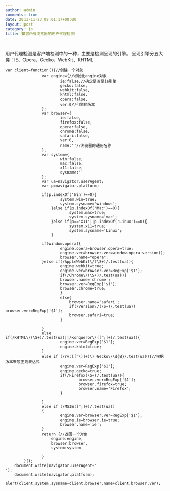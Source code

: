 ```yaml
---
author: admin
comments: true
date: 2013-11-23 09:01:17+00:00
layout: post
category: js
title: 兼容所有浏览器的用户代理检测

---
```


用户代理检测是客户端检测中的一种，主要是检测呈现的引擎。
呈现引擎分五大类：IE、Opera、Gecko、WebKit、KHTML



    
    var client=function(){//创建一个对象
    				var engine={//初始化engine对象
    						ie:false,//确定是否是ie引擎
    						gecko:false,
    						webkit:false,
    						khtml:false,
    						opera:false,
    						ver:0//引擎的版本
    				};  
    				var browser={
    						ie:false,
    						firefox:false,
    						opera:false,
    						chrome:false,
    						safari:false,
    						ver:0,
    						name:''//浏览器的通用名称
    				};
    				var system={
    						win:false,
    						mac:false,
    						x11:false,
    						sysname:''
    				};
    				var ua=navigator.userAgent;
    				var p=navigator.platform;
    
    				if(p.indexOf('Win')==0){
    						system.win=true;
    						system.sysname='windows';
    					}else if(p.indexOf('Mac')==0){
    							system.mac=true;
    							system.sysname='mac';
    					}else if(p=='X11'||p.indexOf('Linux')==0){
    							system.x11=true;
    							system.sysname='Linux';
    					}
    
    				if(window.opera){
    						engine.opera=browser.opera=true;
    						engine.ver=browser.ver=window.opera.version();
    						browser.name="opera";
    				}else if(/AppleWebKit\/(\S+)/.test(ua)){
    						engine.webkit=true;
    						engine.ver=browser.ver=RegExp['$1'];
    						if(/Chrome\/(\S+)/.test(ua)){
    						browser.name='chrome';
    						browser.ver=RegExp['$1'];
    						browser.chrome=true;
    						}
    						else{
    							browser.name='safari';
    							if(/Version\/(\S+)/.test(ua)) browser.ver=RegExp['$1'];
    							browser.safari=true;
    						}
    
    				}
    				else if(/KHTML\/(\S+)/.test(ua)||/konqueror\/([^;]+)/.test(ua)){
    						engine.ver=RegExp['$1'];
    						engine.khtml=true;
    				}
    				else if (/rv:([^\)]+)\) Gecko\/\d{8}/.test(ua)){//根据版本来写正则表达式
    						engine.ver=RegExp['$1'];
    						engine.gecko=true;
    						if(/Firefox(\S+)/.test(ua)){
    								browser.ver=RegExp['$1'];
    								browser.firefox=true;
    								browser.name='Firefox';
    						}
    
    				}
    				else if (/MSIE([^;]+)/.test(ua))
    				{
    						engine.ver=browser.ver=RegExp['$1'];
    						engine.ie=browser.ie=true;
    						browser.name='ie';
    				}
    				return {//返回一个对象
    					engine:engine,
    					browser:browser,
    					system:system
    
    				}
    		}();
        document.write(navigator.userAgent+'
    ');
    	document.write(navigator.platform);
    	alert(client.system.sysname+client.browser.name+client.browser.ver);
